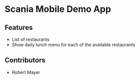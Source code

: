# Scania Mobile Demo App

## Features

* List of restaurants
* Show daily lunch menu for each of the available restaurants

## Contributors

* Robert Mayer